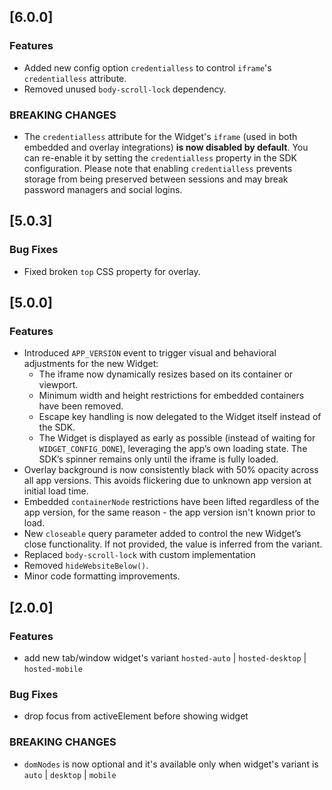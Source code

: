 ## [6.0.0]

### Features

- Added new config option `credentialless` to control `iframe`'s `credentialless` attribute.
- Removed unused `body-scroll-lock` dependency.

### BREAKING CHANGES

- The `credentialless` attribute for the Widget's `iframe` (used in both embedded and overlay integrations) **is now disabled by default**. You can re-enable it by setting the `credentialless` property in the SDK configuration. Please note that enabling `credentialless` prevents storage from being preserved between sessions and may break password managers and social logins.

## [5.0.3]

### Bug Fixes

- Fixed broken `top` CSS property for overlay.

## [5.0.0]

### Features

- Introduced `APP_VERSION` event to trigger visual and behavioral adjustments for the new Widget:
  - The iframe now dynamically resizes based on its container or viewport.
  - Minimum width and height restrictions for embedded containers have been removed.
  - Escape key handling is now delegated to the Widget itself instead of the SDK.
  - The Widget is displayed as early as possible (instead of waiting for `WIDGET_CONFIG_DONE`), leveraging the app’s own loading state. The SDK’s spinner remains only until the iframe is fully loaded.
- Overlay background is now consistently black with 50% opacity across all app versions. This avoids flickering due to unknown app version at initial load time.
- Embedded `containerNode` restrictions have been lifted regardless of the app version, for the same reason - the app version isn't known prior to load.
- New `closeable` query parameter added to control the new Widget’s close functionality. If not provided, the value is inferred from the variant.
- Replaced `body-scroll-lock` with custom implementation
- Removed `hideWebsiteBelow()`.
- Minor code formatting improvements.

## [2.0.0]

### Features

- add new tab/window widget's variant `hosted-auto` | `hosted-desktop` | `hosted-mobile`

### Bug Fixes

- drop focus from activeElement before showing widget

### BREAKING CHANGES

- `domNodes` is now optional and it's available only when widget's variant is `auto` | `desktop` | `mobile`
